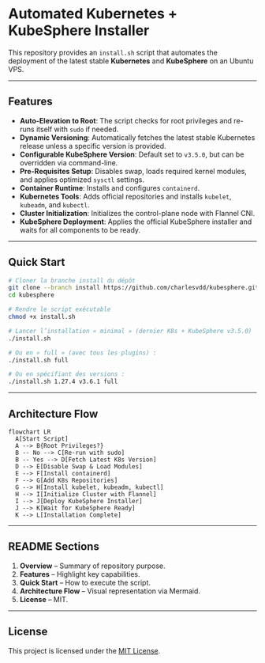 # Automated Kubernetes + KubeSphere Installer

This repository provides an `install.sh` script that automates the deployment of the latest stable **Kubernetes** and **KubeSphere** on an Ubuntu VPS.

---

## Features

* **Auto-Elevation to Root**: The script checks for root privileges and re-runs itself with `sudo` if needed.
* **Dynamic Versioning**: Automatically fetches the latest stable Kubernetes release unless a specific version is provided.
* **Configurable KubeSphere Version**: Default set to `v3.5.0`, but can be overridden via command-line.
* **Pre-Requisites Setup**: Disables swap, loads required kernel modules, and applies optimized `sysctl` settings.
* **Container Runtime**: Installs and configures `containerd`.
* **Kubernetes Tools**: Adds official repositories and installs `kubelet`, `kubeadm`, and `kubectl`.
* **Cluster Initialization**: Initializes the control-plane node with Flannel CNI.
* **KubeSphere Deployment**: Applies the official KubeSphere installer and waits for all components to be ready.

---

## Quick Start

```bash
# Cloner la branche install du dépôt
git clone --branch install https://github.com/charlesvdd/kubesphere.git
cd kubesphere

# Rendre le script exécutable
chmod +x install.sh

# Lancer l’installation « minimal » (dernier K8s + KubeSphere v3.5.0)
./install.sh

# Ou en « full » (avec tous les plugins) :
./install.sh full

# Ou en spécifiant des versions :
./install.sh 1.27.4 v3.6.1 full

```

---

## Architecture Flow

```mermaid
flowchart LR
  A[Start Script]
  A --> B{Root Privileges?}
  B -- No --> C[Re-run with sudo]
  B -- Yes --> D[Fetch Latest K8s Version]
  D --> E[Disable Swap & Load Modules]
  E --> F[Install containerd]
  F --> G[Add K8s Repositories]
  G --> H[Install kubelet, kubeadm, kubectl]
  H --> I[Initialize Cluster with Flannel]
  I --> J[Deploy KubeSphere Installer]
  J --> K[Wait for KubeSphere Ready]
  K --> L[Installation Complete]
```

---

## README Sections

1. **Overview** – Summary of repository purpose.
2. **Features** – Highlight key capabilities.
3. **Quick Start** – How to execute the script.
4. **Architecture Flow** – Visual representation via Mermaid.
5. **License** – MIT.

---

## License

This project is licensed under the [MIT License](LICENSE).
